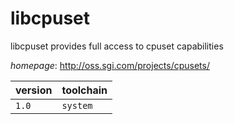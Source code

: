 # libcpuset

libcpuset provides full access to cpuset capabilities

*homepage*: <http://oss.sgi.com/projects/cpusets/>

version | toolchain
--------|----------
``1.0`` | ``system``
